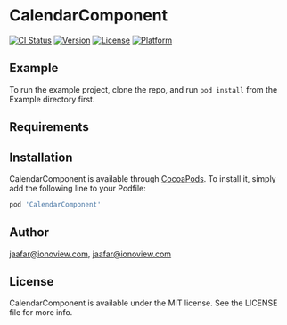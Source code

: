 # CalendarComponent

[![CI Status](https://img.shields.io/travis/jaafar@ionoview.com/CalendarComponent.svg?style=flat)](https://travis-ci.org/jaafar@ionoview.com/CalendarComponent)
[![Version](https://img.shields.io/cocoapods/v/CalendarComponent.svg?style=flat)](https://cocoapods.org/pods/CalendarComponent)
[![License](https://img.shields.io/cocoapods/l/CalendarComponent.svg?style=flat)](https://cocoapods.org/pods/CalendarComponent)
[![Platform](https://img.shields.io/cocoapods/p/CalendarComponent.svg?style=flat)](https://cocoapods.org/pods/CalendarComponent)

## Example

To run the example project, clone the repo, and run `pod install` from the Example directory first.

## Requirements

## Installation

CalendarComponent is available through [CocoaPods](https://cocoapods.org). To install
it, simply add the following line to your Podfile:

```ruby
pod 'CalendarComponent'
```

## Author

jaafar@ionoview.com, jaafar@ionoview.com

## License

CalendarComponent is available under the MIT license. See the LICENSE file for more info.
